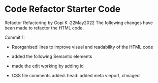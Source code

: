 # Code Refactor Starter Code
Refactor
Refactoring by Gopi K :22May2022
The following changes have been made to refactor the HTML code.

Commit 1:
- Reorganised lines to improve visual and readability of the HTML code
- added the following Semantic elements 
- made the edit working by adding id 
- CSS file comments added.
    head: added meta vieport, chnaged <title> to "Horiseon" from "website"
    body:  - added a <header> to page title
           - added <nav> to header links
           - added "id=search-engine-optimization" for the link #search-engine-optimization
           - added "alt" attributes to all images
           - removed </img> from "benifit cost"
           - added <footer>
           - added classes available in css to <img> in "benefit" div

    CSS:
            - added comments to CSS sections
